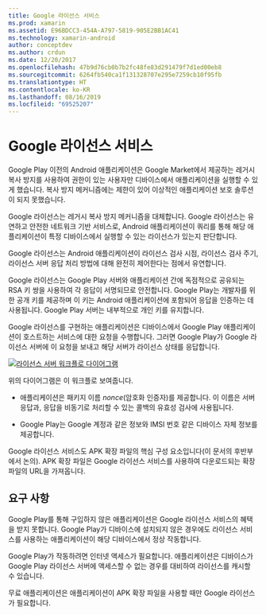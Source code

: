 ```yaml
---
title: Google 라이선스 서비스
ms.prod: xamarin
ms.assetid: E96BDCC3-454A-A797-5819-905E2BB1AC41
ms.technology: xamarin-android
author: conceptdev
ms.author: crdun
ms.date: 12/20/2017
ms.openlocfilehash: 47b9d76cb0b7b2fc48fe83d291479f7d1ed00eb8
ms.sourcegitcommit: 6264fb540ca1f131328707e295e7259cb10f95fb
ms.translationtype: HT
ms.contentlocale: ko-KR
ms.lasthandoff: 08/16/2019
ms.locfileid: "69525207"
---
```

# <a name="google-licensing-services"></a>Google 라이선스 서비스

Google Play 이전의 Android 애플리케이션은 Google Market에서 제공하는 레거시 복사 방지를 사용하여 권한이 있는 사용자만 디바이스에서 애플리케이션을 실행할 수 있게 했습니다. 복사 방지 메커니즘에는 제한이 있어 이상적인 애플리케이션 보호 솔루션이 되지 못했습니다.

Google 라이선스는 레거시 복사 방지 메커니즘을 대체합니다.
Google 라이선스는 유연하고 안전한 네트워크 기반 서비스로, Android 애플리케이션이 쿼리를 통해 해당 애플리케이션이 특정 디바이스에서 실행할 수 있는 라이선스가 있는지 판단합니다.

Google 라이선스는 Android 애플리케이션이 라이선스 검사 시점, 라이선스 검사 주기, 라이선스 서버 응답 처리 방법에 대해 완전히 제어한다는 점에서 유연합니다.

Google 라이선스는 Google Play 서버와 애플리케이션 간에 독점적으로 공유되는 RSA 키 쌍을 사용하여 각 응답이 서명되므로 안전합니다. Google Play는 개발자를 위한 공개 키를 제공하며 이 키는 Android 애플리케이션에 포함되어 응답을 인증하는 데 사용됩니다. Google Play 서버는 내부적으로 개인 키를 유지합니다.

Google 라이선스를 구현하는 애플리케이션은 디바이스에서 Google Play 애플리케이션이 호스트하는 서비스에 대한 요청을 수행합니다. 그러면 Google Play가 Google 라이선스 서버에 이 요청을 보내고 해당 서버가 라이선스 상태를 응답합니다. 

[![라이선스 서버 워크플로 다이어그램](google-licensing-services-images/gp-licensing-service-overview.png)](google-licensing-services-images/gp-licensing-service-overview.png#lightbox)

위의 다이어그램은 이 워크플로 보여줍니다. 

- 애플리케이션은 패키지 이름 *nonce*(암호화 인증자)를 제공합니다. 이 이름은 서버 응답과, 응답을 비동기로 처리할 수 있는 콜백의 유효성 검사에 사용됩니다. 

- Google Play는 Google 계정과 같은 정보와 IMSI 번호 같은 디바이스 자체 정보를 제공합니다. 

Google 라이선스 서비스도 APK 확장 파일의 핵심 구성 요소입니다(이 문서의 후반부에서 논의). APK 확장 파일은 Google 라이선스 서비스를 사용하여 다운로드되는 확장 파일의 URL을 가져옵니다.


## <a name="requirements"></a>요구 사항

Google Play를 통해 구입하지 않은 애플리케이션은 Google 라이선스 서비스의 혜택을 받지 못합니다. Google Play가 디바이스에 설치되지 않은 경우에도 라이선스 서비스를 사용하는 애플리케이션이 해당 디바이스에서 정상 작동합니다.

Google Play가 작동하려면 인터넷 액세스가 필요합니다. 애플리케이션은 디바이스가 Google Play 라이선스 서버에 액세스할 수 없는 경우를 대비하여 라이선스를 캐시할 수 있습니다.

무료 애플리케이션은 애플리케이션이 APK 확장 파일을 사용할 때만 Google 라이선스가 필요합니다.
